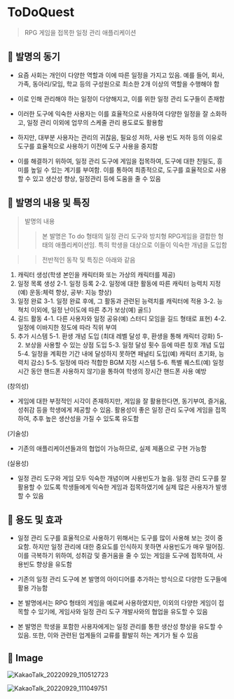 # ToDoQuest
> RPG 게임을 접목한 일정 관리 애플리케이션

## :pushpin: 발명의 동기

- 요즘 사회는 개인이 다양한 역할과 이에 따른 일정을 가지고 있음. 예를 들어, 회사, 가족, 동아리/모임, 학교 등의 구성원으로 최소한 2개 이상의 역할을 수행해야 함

- 이로 인해 관리해야 하는 일정이 다양해지고, 이를 위한 일정 관리 도구들이 존재함

- 이러한 도구에 익숙한 사용자는 이를 효율적으로 사용하여 다양한 일정을 잘 소화하고, 일정 관리 이외에 업무의 스케줄 관리 용도로도 활용함

- 하지만, 대부분 사용자는 관리의 귀찮음, 필요성 저하, 사용 빈도 저하 등의 이유로 도구를 효율적으로 사용하기 이전에 도구 사용을 중지함

- 이를 해결하기 위하여, 일정 관리 도구에 게임을 접목하여, 도구에 대한 친밀도, 흥미를 높일 수 있는 계기를 부여함. 이를 통하여 최종적으로, 도구를 효율적으로 사용할 수 있고 생산성 향상, 일정관리 등에 도움을 줄 수 있음



## :pushpin: 발명의 내용 및 특징
>  발명의 내용
>> 본 발명은 To do 형태의 일정 관리 도구와 방치형 RPG게임을 결합한 형태의 애플리케이션임. 특히 학생을 대상으로 이들이 익숙한 개념을 도입함

>> 전반적인 동작 및 특징은 아래와 같음
1. 캐릭터 생성(학생 본인을 캐릭터화 또는 가상의 캐릭터를 제공)
2. 일정 목록 생성
2-1. 일정 등록
2-2. 일정에 대한 활동에 따른 캐릭터 능력치 지정(예) 운동:체력 향상, 공부: 지능 향상)
3. 일정 완료
3-1. 일정 완료 후에, 그 활동과 관련된 능력치를 캐릭터에 적용
3-2. 능쳑치 이외에, 일정 난이도에 따른 추가 보상(예) 골드)
4. 길드 활동
4-1. 다른 사용자와 일정 공유(예) 스터디 모임을 길드 형태로 표현)
4-2. 일정에 이바지한 정도에 따라 직위 부여
5. 추가 시스템
5-1. 환생 개념 도입 (최대 레벨 달성 후, 환생을 통해 캐릭터 강화)
5-2. 보상을 사용할 수 있는 상점 도입
5-3. 일정 달성 횟수 등에 따른 칭호 개념 도입
5-4. 일정을 계획한 기간 내에 달성하지 못하면 패널티 도입(예) 캐릭터 초기화, 능력치 감소)
5-5. 일정에 따라 적합한 BGM 지정 시스템
5-6. 특별 퀘스트(예) 일정시간 동안 핸드폰 사용하지 않기)을 통하여 학생의 장시간 핸드폰 사용 예방

(창의성)
- 게임에 대한 부정적인 시각이 존재하지만, 게임을 잘 활용한다면, 동기부여, 즐거움, 성취감 등을 학생에게 제공할 수  있음. 활용성이 좋은 일정 관리 도구에 게임을 접목하여, 추후 높은 생산성을 가질 수 있도록 유도함

(기술성)
- 기존의 애플리케이션들과의 협업이 가능하므로, 실제 제품으로 구현 가능함

(실용성)
- 일정 관리 도구와 게임 모두 익숙한 개념이며 사용빈도가 높음. 일정 관리 도구를 잘 활용할 수 있도록 학생들에게 익숙한 게임과 접목하였기에 실제 많은 사용자가 발생할 수 있음


## :pushpin: 용도 및 효과
- 일정 관리 도구를 효율적으로 사용하기 위해서는 도구를 많이 사용해 보는 것이 중요함. 하지만 일정 관리에 대한 중요도를 인식하지 못하면 사용빈도가 매우 떨어짐. 이를 극복하기 위하여, 성취감 및 즐거움을 줄 수 있는 게임을 도구에 접목하여, 사용빈도 향상을 유도함

- 기존의 일정 관리 도구에 본 발명의 아이디어를 추가하는 방식으로 다양한 도구들에 활용 가능함

- 본 발명에서는 RPG 형태의 게임을 예로써 사용하였지만, 이외의 다양한 게임이 접목할 수 있기에, 게임사와 일정 관리 도구 개발사와의 협업을 유도할 수 있음

- 본 발명은 학생을 포함한 사용자에게는 일정 관리를 통한 생산성 향상을 유도할 수 있음. 또한, 이와 관련된 업계들의 교류를 활발히 하는 계기가 될 수 있음


## :pushpin: Image
![KakaoTalk_20220929_110512723](https://user-images.githubusercontent.com/101459234/192936576-3e94bf0e-2fab-4022-8b5e-589fe83998ef.jpg)

![KakaoTalk_20220929_111049751](https://user-images.githubusercontent.com/101459234/192936582-916f497e-f9fe-48af-9096-2783f1beffdb.jpg)
